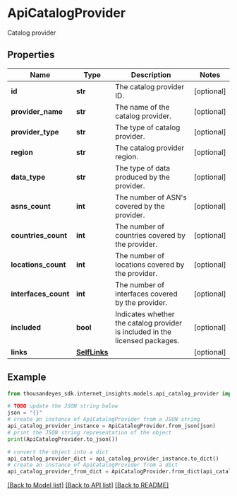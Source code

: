 # ApiCatalogProvider

Catalog provider

## Properties

Name | Type | Description | Notes
------------ | ------------- | ------------- | -------------
**id** | **str** | The catalog provider ID. | [optional] 
**provider_name** | **str** | The name of the catalog provider. | [optional] 
**provider_type** | **str** | The type of catalog provider. | [optional] 
**region** | **str** | The catalog provider region. | [optional] 
**data_type** | **str** | The type of data produced by the provider. | [optional] 
**asns_count** | **int** | The number of ASN&#39;s covered by the provider. | [optional] 
**countries_count** | **int** | The number of countries covered by the provider. | [optional] 
**locations_count** | **int** | The number of locations covered by the provider. | [optional] 
**interfaces_count** | **int** | The number of interfaces covered by the provider. | [optional] 
**included** | **bool** | Indicates whether the catalog provider is included in the licensed packages. | [optional] 
**links** | [**SelfLinks**](SelfLinks.md) |  | [optional] 

## Example

```python
from thousandeyes_sdk.internet_insights.models.api_catalog_provider import ApiCatalogProvider

# TODO update the JSON string below
json = "{}"
# create an instance of ApiCatalogProvider from a JSON string
api_catalog_provider_instance = ApiCatalogProvider.from_json(json)
# print the JSON string representation of the object
print(ApiCatalogProvider.to_json())

# convert the object into a dict
api_catalog_provider_dict = api_catalog_provider_instance.to_dict()
# create an instance of ApiCatalogProvider from a dict
api_catalog_provider_from_dict = ApiCatalogProvider.from_dict(api_catalog_provider_dict)
```
[[Back to Model list]](../README.md#documentation-for-models) [[Back to API list]](../README.md#documentation-for-api-endpoints) [[Back to README]](../README.md)


